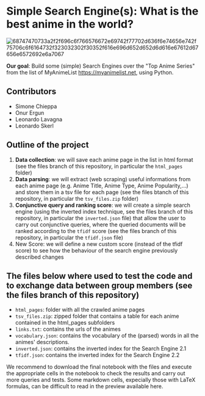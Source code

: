 # Simple Search Engine(s): What is the best anime in the world?
![68747470733a2f2f696c6f766576672e69742f77702d636f6e74656e742f75706c6f6164732f323032302f30352f616e696d652d652d6d616e67612d67656e6572692e6a7067](https://user-images.githubusercontent.com/91341004/151556905-81fbfe53-f928-47ad-a54e-dbed19ffec65.jpg)

**Our goal**: Build some (simple) Search Engines over the "Top Anime Series" from the list of MyAnimeList https://myanimelist.net, using Python.

## Contributors
- Simone Chieppa
- Onur Ergun
- Leonardo Lavagna
- Leonardo Skerl
## Outline of the project
1. **Data collection**: we will save each anime page in the list in html format (see the files branch of this repository, in particular the `html_pages` folder)
2. **Data parsing**: we will extract (web scraping) useful informations from each anime page (e.g. Anime Title, Anime Type, Anime Popularity,...) and store them in a tsv file for each page (see the files btanch of this repository, in particular the `tsv_files.zip` folder)
3. **Conjunctive query and ranking score**: we will create a simple search engine (using the inverted index technique, see the files branch of this repository, in particular the `inverted.json` file) that allow the user to carry out conjunctive queries, where the queried documents will be ranked according to the `tfidf` score (see the files branch of this repository, in particular the `tfidf.json` file)
4. New Score: we will define a new custom score (instead of the tfidf score) to see how the behaviour of the search engine previously described changes
## The files below where used to test the code and to exchange data between group members (see the files branch of this repository)
- `html_pages`: folder with all the crawled anime pages
- `tsv_files.zip`: zipped folder that contains a table for each anime contained in the html_pages subfolders
- `links.txt`: contains the urls of the animes
- `vocabulary.json`: contains the vocabulary of the (parsed) words in all the animes' descriptions.
- `inverted.json`: contains the inverted index for the Search Engine 2.1
- `tfidf.json`: contains the inverted index for the Search Engine 2.2

We recommend to download the final notebook with the files and execute the appropriate cells in the notebook to check the results and carry out more queries and tests. Some markdown cells, expecially those with LaTeX formulas, can be difficult to read in the preview available here.

